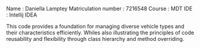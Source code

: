 Name : Daniella Lamptey
Matriculation number : 7216548
Course : MDT
IDE : Intellij IDEA

This code provides a foundation for managing diverse vehicle types and their characteristics efficiently.
Whiles also illustrating the principles of code reusability and flexibility through class hierarchy and method overriding.
